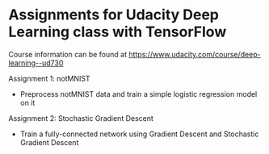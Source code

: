 Assignments for Udacity Deep Learning class with TensorFlow
===========================================================

Course information can be found at https://www.udacity.com/course/deep-learning--ud730

Assignment 1: notMNIST
- Preprocess notMNIST data and train a simple logistic regression model on it

Assignment 2: Stochastic Gradient Descent
- Train a fully-connected network using Gradient Descent and Stochastic Gradient Descent
